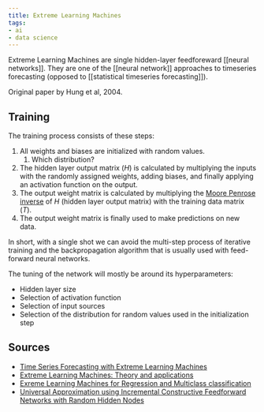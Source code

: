```yaml
---
title: Extreme Learning Machines
tags:
- ai
- data science
---
```


Extreme Learning Machines are single hidden-layer feedforeward [[neural networks]]. They are one of the [[neural network]] approaches to timeseries forecasting (opposed to [[statistical timeseries forecasting]]).

Original paper by Hung et al, 2004. 

## Training
The training process consists of these steps:

1. All weights and biases are initialized with random values.
	1. Which distribution?
2. The hidden layer output matrix ($H$) is calculated by multiplying the inputs with the randomly assigned weights, adding biases, and finally applying an activation function on the output.
3. The output weight matrix is calculated by multiplying the [Moore Penrose inverse](https://en.wikipedia.org/wiki/Moore%E2%80%93Penrose_inverse) of $H$ (hidden layer output matrix) with the training data matrix ($T$).
4. The output weight matrix is finally used to make predictions on new data.

In short, with a single shot we can avoid the multi-step process of iterative training and the backpropagation algorithm that is usually used with feed-forward neural networks.

The tuning of the network will mostly be around its hyperparameters:
- Hidden layer size
- Selection of activation function
- Selection of input sources
- Selection of the distribution for random values used in the initialization step

## Sources
- [Time Series Forecasting with Extreme Learning Machines](https://www.analyticsvidhya.com/blog/2021/12/time-series-forecasting-with-extreme-learning-machines/)
- [Extreme Learning Machines: Theory and applications](https://www.sciencedirect.com/science/article/abs/pii/S0925231206000385)
- [Exreme Learning Machines for Regression and Multiclass classification](https://ieeexplore.ieee.org/document/6035797)
- [Universal Approximation using Incremental Constructive Feedforward Networks with Random Hidden Nodes](https://www.researchgate.net/publication/6928613_Universal_Approximation_Using_Incremental_Constructive_Feedforward_Networks_With_Random_Hidden_Nodes)
